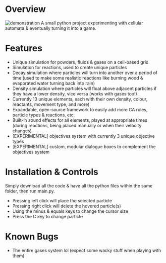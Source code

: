 # Overview
![demonstration](https://github.com/user-attachments/assets/125cdac0-b5e0-4430-bbc4-a7261035d98f)
A small python project experimenting with cellular automata & eventually turning it into a game.

# Features
- Unique simulation for powders, fluids & gases on a cell-based grid
- Simulation for reactions, used to create unique particles
- Decay simulation where particles will turn into another over a period of time (used to make some realistic reactions like burning wood & evaporated water turning back into rain)
- Density simulation where particles will float above adjacent particles if they have a lower density, vice versa (works with gases too!)
- Currently 13 unique elements, each with their own density, colour, reactants, movement type, and more)
- Expandable, open-source framework to easily add more CA rules, particle types & reactions, etc.
- Built-in sound effects for all elements, played at appropriate times (during reactions, being placed manually or when their velocity changes)
- [EXPERIMENTAL] objectives system with currently 3 unique objective types
- [EXPERIMENTAL] custom, modular dialogue boxes to complement the objectives system

# Installation & Controls
Simply download all the code & have all the python files within the same folder, then run main.py.

- Pressing left click will place the selected particle
- Pressing right click will delete the hovered particle(s)
- Using the minus & equals keys to change the cursor size
- Press the C key to change particle

# Known Bugs
- The entire gases system lol (expect some wacky stuff when playing with them)
